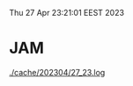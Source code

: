 Thu 27 Apr 23:21:01 EEST 2023
# JAM
<a href='./cache/202304/27_23.log'>./cache/202304/27_23.log</a>
